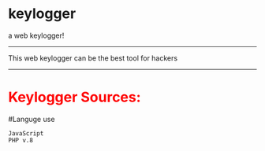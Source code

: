 # keylogger
a web keylogger!

***
This web keylogger can be the best tool for hackers
***

<h1 style="color: red;">
Keylogger Sources:
</h1>

#Languge use

```
JavaScript
PHP v.8
```
<br>
